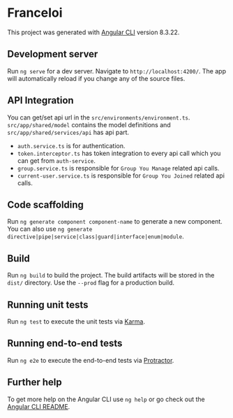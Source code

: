 # FranceIoi

This project was generated with [Angular CLI](https://github.com/angular/angular-cli) version 8.3.22.

## Development server

Run `ng serve` for a dev server. Navigate to `http://localhost:4200/`. The app will automatically reload if you change any of the source files.

## API Integration

You can get/set api url in the `src/environments/environment.ts`.
`src/app/shared/model` contains the model definitions and `src/app/shared/services/api` has api part.

- `auth.service.ts` is for authentication.
- `token.interceptor.ts` has token integration to every api call which you can get from `auth-service`.
- `group.service.ts` is responsible for `Group You Manage` related api calls.
- `current-user.service.ts` is responsible for `Group You Joined` related api calls.

## Code scaffolding

Run `ng generate component component-name` to generate a new component. You can also use `ng generate directive|pipe|service|class|guard|interface|enum|module`.

## Build

Run `ng build` to build the project. The build artifacts will be stored in the `dist/` directory. Use the `--prod` flag for a production build.

## Running unit tests

Run `ng test` to execute the unit tests via [Karma](https://karma-runner.github.io).

## Running end-to-end tests

Run `ng e2e` to execute the end-to-end tests via [Protractor](http://www.protractortest.org/).

## Further help

To get more help on the Angular CLI use `ng help` or go check out the [Angular CLI README](https://github.com/angular/angular-cli/blob/master/README.md).
